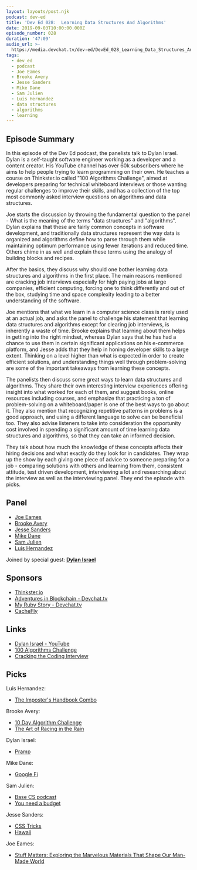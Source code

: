 ```yaml
---
layout: layouts/post.njk
podcast: dev-ed
title: 'Dev Ed 028:  Learning Data Structures And Algorithms'
date: 2019-09-03T10:00:00.000Z
episode_number: 028
duration: '47:09'
audio_url: >-
  https://media.devchat.tv/dev-ed/DevEd_028_Learning_Data_Structures_And_Algorithms.mp3
tags:
  - dev_ed
  - podcast
  - Joe Eames
  - Brooke Avery
  - Jesse Sanders
  - Mike Dane
  - Sam Julien
  - Luis Hernandez
  - data structures
  - algorithms
  - learning
---
```

## Episode Summary

In this episode of the Dev Ed podcast, the panelists talk to Dylan Israel. Dylan is a self-taught software engineer working as a developer and a content creator. His YouTube channel has over 60k subscribers where he aims to help people trying to learn programming on their own. He teaches a course on Thinkster.io called "100 Algorithms Challenge", aimed at developers preparing for technical whiteboard interviews or those wanting regular challenges to improve their skills, and has a collection of the top most commonly asked interview questions on algorithms and data structures.

Joe starts the discussion by throwing the fundamental question to the panel - What is the meaning of the terms "data structures" and "algorithms". Dylan explains that these are fairly common concepts in software development, and traditionally data structures represent the way data is organized and algorithms define how to parse through them while maintaining optimum performance using fewer iterations and reduced time. Others chime in as well and explain these terms using the analogy of building blocks and recipes.

After the basics, they discuss why should one bother learning data structures and algorithms in the first place. The main reasons mentioned are cracking job interviews especially for high paying jobs at large companies, efficient computing, forcing one to think differently and out of the box, studying time and space complexity leading to a better understanding of the software. 

Joe mentions that what we learn in a computer science class is rarely used at an actual job, and asks the panel to challenge his statement that learning data structures and algorithms except for clearing job interviews, is inherently a waste of time. Brooke explains that learning about them helps in getting into the right mindset, whereas Dylan says that he has had a chance to use them in certain significant applications on his e-commerce platform, and Jesse adds that they help in honing developer skills to a large extent. Thinking on a level higher than what is expected in order to create efficient solutions, and understanding things well through problem-solving are some of the important takeaways from learning these concepts.

The panelists then discuss some great ways to learn data structures and algorithms. They share their own interesting interview experiences offering insight into what worked for each of them, and suggest books, online resources including courses, and emphasize that practicing a ton of problem-solving on a whiteboard/paper is one of the best ways to go about it. They also mention that recognizing repetitive patterns in problems is a good approach, and using a different language to solve can be beneficial too. They also advise listeners to take into consideration the opportunity cost involved in spending a significant amount of time learning data structures and algorithms, so that they can take an informed decision. 

They talk about how much the knowledge of these concepts affects their hiring decisions and what exactly do they look for in candidates. They wrap up the show by each giving one piece of advice to someone preparing for a job - comparing solutions with others and learning from them, consistent attitude, test driven development, interviewing a lot and researching about the interview as well as the interviewing panel. They end the episode with picks.

## Panel

* [Joe Eames](https://thinkster.io/)
* [Brooke Avery](https://thinkster.io/)
* [Jesse Sanders](http://briebug.com/)
* [Mike Dane](https://www.mikedane.com/)
* [Sam Julien](https://twitter.com/samjulien?lang=en)
* [Luis Hernandez](https://lambdaschool.com/about)

Joined by special guest: [**Dylan Israel**](https://twitter.com/pizzapokerguy?lang=en)

## Sponsors

* [Thinkster.io](https://thinkster.io/)
* [Adventures in Blockchain - Devchat.tv](https://devchat.tv/adventures-in-blockchain/)
* [My Ruby Story - Devchat.tv](https://devchat.tv/my-ruby-story/)
* [CacheFly](https://www.cachefly.com/)

## Links

* [Dylan Israel - YouTube](https://www.youtube.com/channel/UC5Wi_NYysX-LfcqT3Hq9Faw)
* [100 Algorithms Challenge](https://thinkster.io/tutorials/100-algorithms-challenge)
* [Cracking the Coding Interview](http://www.crackingthecodinginterview.com/)

## Picks

Luis Hernandez:

* [The Imposter's Handbook Combo](https://bigmachine.io/products/imposter-season-bundle)

Brooke Avery:

* [10 Day Algorithm Challenge](https://twitter.com/GoThinkster/status/1167202043620032512)
* [The Art of Racing in the Rain](https://www.imdb.com/title/tt1478839/)

Dylan Israel:

* [Pramp](https://www.pramp.com/)

Mike Dane:

* [Google Fi](https://fi.google.com/about/)

Sam Julien:

* [Base CS podcast](https://www.codenewbie.org/basecs)
* [You need a budget](https://www.youneedabudget.com/?ref=fv88OZe2XR1Jo2Ld&utm_source=customer_referral)

Jesse Sanders:

* [CSS Tricks](https://css-tricks.com/)
* [Hawaii](https://en.wikipedia.org/wiki/Hawaii)

Joe Eames:

* [Stuff Matters: Exploring the Marvelous Materials That Shape Our Man-Made World](https://www.goodreads.com/book/show/18222843-stuff-matters)
